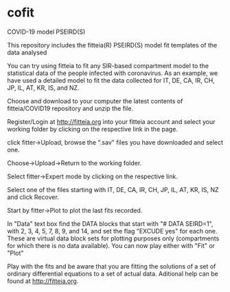 # cofit
COVID-19 model PSEIRD(S) 

This repository includes the fitteia(R) PSEIRD(S) model fit templates of the data analysed 

You can try using fitteia to fit any SIR-based compartment model to the statistical data of the people infected with coronavirus. As an example, we have used a detailed model to fit the data collected for IT, DE, CA, IR, CH, JP, IL, AT, KR, IS, and NZ.

Choose and download to your computer the latest contents of fitteia/COVID19 repository and unzip the file.

Register/Login at http://fitteia.org into your fitteia account and select your working folder by clicking on the respective link in the page.

click fitter->Upload, browse the ".sav" files you have downloaded and select one.

Choose->Upload->Return to the working folder.

Select fitter->Expert mode by clicking on the respective link.

Select one of the files starting with IT, DE, CA, IR, CH, JP, IL, AT, KR, IS, NZ and click Recover.

Start by fitter->Plot to plot the last fits recorded.

In "Data" text box find the DATA blocks that start with "# DATA SEIRD=1", with 2, 3, 4, 5, 7, 8, 9, and 14, and set the flag "EXCUDE yes" for each one. These are virtual data block sets for plotting purposes only (compartments for which there is no data available). You can now play either with "Fit" or "Plot"

Play with the fits and be aware that you are fitting the solutions of a set of ordinary differential equations to a set of actual data. Aditional help can be found at http://fitteia.org.
